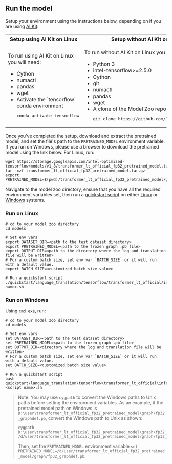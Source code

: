 <!--- 50. AI Kit -->
## Run the model

Setup your environment using the instructions below, depending on if you are
using [AI Kit](/docs/general/tensorflow/AIKit.md):

<table>
  <tr>
    <th>Setup using AI Kit on Linux</th>
    <th>Setup without AI Kit on Linux</th>
    <th>Setup without AI Kit on Windows</th>
  </tr>
  <tr>
    <td>
      <p>To run using AI Kit on Linux you will need:</p>
      <ul>
        <li>Cython
        <li>numactl
        <li>pandas
        <li>wget
        <li>Activate the `tensorflow` conda environment
        <pre>conda activate tensorflow</pre>
      </ul>
    </td>
    <td>
      <p>To run without AI Kit on Linux you will need:</p>
      <ul>
        <li>Python 3
        <li>intel-tensorflow>=2.5.0
        <li>Cython
        <li>git
        <li>numactl
        <li>pandas
        <li>wget
        <li>A clone of the Model Zoo repo<br />
        <pre>git clone https://github.com/IntelAI/models.git</pre>
      </ul>
    </td>
    <td>
      <p>To run without AI Kit on Windows you will need:</p>
      <ul>
        <li><a href="/docs/general/Windows.md">Intel Model Zoo on Windows Systems prerequisites</a>
        <li>Cython
        <li>pandas
        <li>A clone of the Model Zoo repo<br />
        <pre>git clone https://github.com/IntelAI/models.git</pre>
      </ul>
    </td>
  </tr>
</table>

Once you've completed the setup, download and extract the pretrained model,
and set the file's path to the `PRETRAINED_MODEL` environment variable.
If you run on Windows, please use a browser to download the pretrained model using the link below. For Linux, run:
```
wget https://storage.googleapis.com/intel-optimized-tensorflow/models/v1_8/transformer_lt_official_fp32_pretrained_model.tar.gz
tar -xzf transformer_lt_official_fp32_pretrained_model.tar.gz
export PRETRAINED_MODEL=$(pwd)/transformer_lt_official_fp32_pretrained_model/graph/fp32_graphdef.pb
```

Navigate to the model zoo directory, ensure that you have all the required
environment variables set, then run a [quickstart script](#quick-start-scripts) on either [Linux](#run-on-linux) or [Windows](#run-on-windows) systems.

### Run on Linux
```
# cd to your model zoo directory
cd models

# Set env vars
export DATASET_DIR=<path to the test dataset directory>
export PRETRAINED_MODEL=<path to the frozen graph .pb file>
export OUTPUT_DIR=<path to the directory where the log and translation file will be written>
# For a custom batch size, set env var `BATCH_SIZE` or it will run with a default value.
export BATCH_SIZE=<customized batch size value>

# Run a quickstart script
./quickstart/language_translation/tensorflow/transformer_lt_official/inference/cpu/fp32/<script name>.sh
```

### Run on Windows
Using `cmd.exe`, run:
```
# cd to your model zoo directory
cd models

# Set env vars
set DATASET_DIR=<path to the test dataset directory>
set PRETRAINED_MODEL=<path to the frozen graph .pb file>
set OUTPUT_DIR=<directory where the log and translation file will be written>
# For a custom batch size, set env var `BATCH_SIZE` or it will run with a default value.
set BATCH_SIZE=<customized batch size value>

# Run a quickstart script
bash quickstart\language_translation\tensorflow\transformer_lt_official\inference\cpu\fp32\<script name>.sh
```
> Note: You may use `cygpath` to convert the Windows paths to Unix paths before setting the environment variables. 
As an example, if the pretrained model path on Windows is `D:\user\transformer_lt_official_fp32_pretrained_model\graph\fp32_graphdef.pb`, convert the Windows path to Unix as shown:
> ```
> cygpath D:\user\transformer_lt_official_fp32_pretrained_model\graph\fp32_graphdef.pb
> /d/user/transformer_lt_official_fp32_pretrained_model/graph/fp32_graphdef.pb
>```
>Then, set the `PRETRAINED_MODEL` environment variable `set PRETRAINED_MODEL=/d/user/transformer_lt_official_fp32_pretrained_model/graph/fp32_graphdef.pb`.
